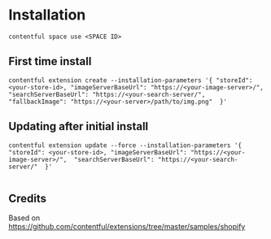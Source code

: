 # Installation

```
contentful space use <SPACE ID>
```

## First time install



```
contentful extension create --installation-parameters '{ "storeId": <your-store-id>, "imageServerBaseUrl": "https://<your-image-server>/",  "searchServerBaseUrl": "https://<your-search-server/", "fallbackImage": "https://<your-server>/path/to/img.png"  }'
```


## Updating after initial install


```
contentful extension update --force --installation-parameters '{ "storeId": <your-store-id>, "imageServerBaseUrl": "https://<your-image-server>/",  "searchServerBaseUrl": "https://<your-search-server/"  }'


```

## Credits
Based on https://github.com/contentful/extensions/tree/master/samples/shopify